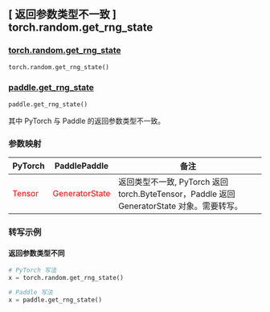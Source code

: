 ## [ 返回参数类型不一致 ] torch.random.get_rng_state

### [torch.random.get_rng_state](https://pytorch.org/docs/stable/random.html#torch.random.get_rng_state)

```python
torch.random.get_rng_state()
```

### [paddle.get_rng_state]()

```python
paddle.get_rng_state()
```

其中 PyTorch 与 Paddle 的返回参数类型不一致。

### 参数映射

| PyTorch       | PaddlePaddle | 备注                                                   |
| ------------- | ------------ | ------------------------------------------------------ |
| <font color='red'> Tensor </font>         | <font color='red'> GeneratorState </font>            | 返回类型不一致, PyTorch 返回 torch.ByteTensor，Paddle 返回 GeneratorState 对象。需要转写。                                     |



### 转写示例
#### 返回参数类型不同
```python
# PyTorch 写法
x = torch.random.get_rng_state()

# Paddle 写法
x = paddle.get_rng_state()
```
